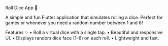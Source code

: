 Roll Dice App 🎲

A simple and fun Flutter application that simulates rolling a dice. Perfect for games or whenever you need a random number between 1 and 6!

Features ✨
	•	Roll a virtual dice with a single tap.
	•	Beautiful and responsive UI.
	•	Displays random dice face (1–6) on each roll.
	•	Lightweight and fast.